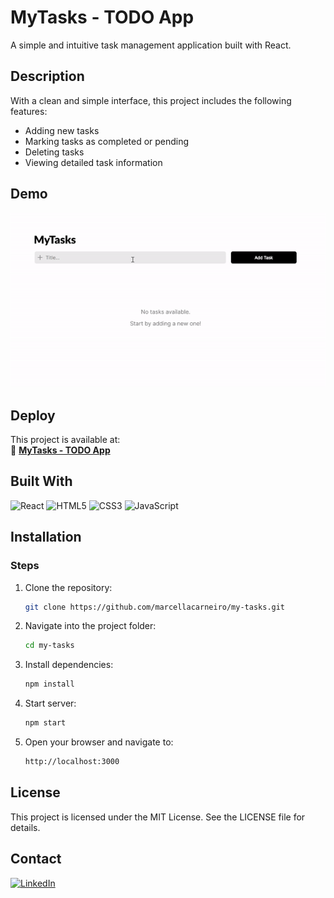 # MyTasks - TODO App

A simple and intuitive task management application built with React.

## Description

With a clean and simple interface, this project includes the following features:

-   Adding new tasks
-   Marking tasks as completed or pending
-   Deleting tasks
-   Viewing detailed task information

## Demo

![App Screenshot](src/assets/mytasks-demo.gif)

## Deploy

This project is available at:  
🔗 **[MyTasks - TODO App](https://my-tasks-chi.vercel.app/)**

## Built With

![React](https://img.shields.io/badge/React-20232A?style=for-the-badge&logo=react&logoColor=61DAFB)
![HTML5](https://img.shields.io/badge/HTML5-E34F26?style=for-the-badge&logo=html5&logoColor=white)
![CSS3](https://img.shields.io/badge/CSS3-1572B6?style=for-the-badge&logo=css3&logoColor=white)
![JavaScript](https://img.shields.io/badge/JavaScript-F7DF1E?style=for-the-badge&logo=javascript&logoColor=black)

## Installation

### Steps

1. Clone the repository:
    ```bash
    git clone https://github.com/marcellacarneiro/my-tasks.git
    ```

2. Navigate into the project folder:
    ```bash
    cd my-tasks
    ```

3. Install dependencies:
    ```bash
    npm install
    ```

4. Start server:
    ```bash
    npm start
    ```

5. Open your browser and navigate to:
    ```bash
    http://localhost:3000
    ```

## License

This project is licensed under the MIT License. See the LICENSE file for details.

## Contact

[![LinkedIn](https://img.shields.io/badge/LinkedIn-126BC4?style=for-the-badge&logo=linkedin&logoColor=white)](https://www.linkedin.com/in/marcella-carneiro-b8428b26b/)


